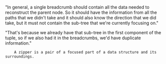 
"In general, a single breadcrumb should contain all the data needed to reconstruct the parent node. So it should have the information from all the paths that we didn't take and it should also know the direction that we did take, but it must not contain the sub-tree that we're currently focusing on."

"That's because we already have that sub-tree in the first component of the tuple, so if we also had it in the breadcrumbs, we'd have duplicate information."

		A zipper is a pair of a focused part of a data structure and its surroundings.